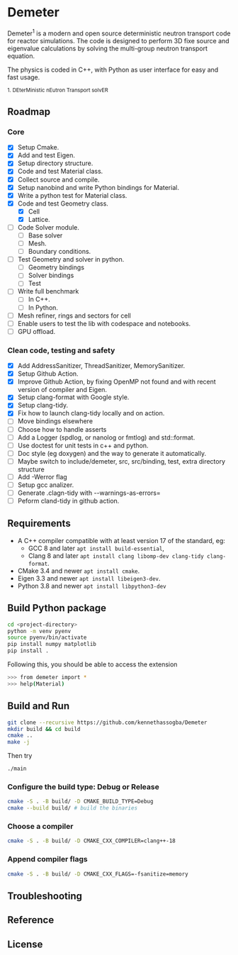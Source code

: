 # Demeter

Demeter<sup>1</sup> is a modern and open source deterministic neutron transport code for reactor simulations. The code is designed to perform 3D fixe source and eigenvalue calculations by solving the multi-group neutron transport equation.

The physics is coded in C++, with Python as user interface for easy and fast usage.

<sub>1. DEterMinistic nEutron Transport solvER</sub>

## Roadmap

### Core

- [x] Setup Cmake.
- [x] Add and test Eigen.
- [x] Setup directory structure.
- [x] Code and test Material class.
- [x] Collect source and compile.
- [x] Setup nanobind and write Python bindings for Material.
- [x] Write a python test for Material class.
- [x] Code and test Geometry class.
  - [x] Cell
  - [x] Lattice.
- [ ] Code Solver module.
  - [ ] Base solver
  - [ ] Mesh.
  - [ ] Boundary conditions.
- [ ] Test Geometry and solver in python.
  - [ ] Geometry bindings
  - [ ] Solver bindings
  - [ ] Test
- [ ] Write full benchmark
  - [ ] In C++.
  - [ ] In Python.
- [ ] Mesh refiner, rings and sectors for cell
- [ ] Enable users to test the lib with codespace and notebooks.
- [ ] GPU offload.

### Clean code, testing and safety

- [x] Add AddressSanitizer, ThreadSanitizer, MemorySanitizer.
- [x] Setup Github Action.
- [x] Improve Github Action, by fixing OpenMP not found and with recent version of compiler and Eigen.
- [x] Setup clang-format with Google style.
- [x] Setup clang-tidy.
- [x] Fix how to launch clang-tidy locally and on action.
- [ ] Move bindings elsewhere
- [ ] Choose how to handle asserts
- [ ] Add a Logger (spdlog, or nanolog or fmtlog) and std::format.
- [ ] Use doctest for unit tests in c++ and python.
- [ ] Doc style (eg doxygen) and the way to generate it automatically.
- [ ] Maybe switch to include/demeter, src, src/binding, test, extra directory structure
- [ ] Add -Werror flag
- [ ] Setup gcc analizer.
- [ ] Generate .clagn-tidy with --warnings-as-errors=<string>
- [ ] Peform cland-tidy in github action.

## Requirements

- A C++ compiler compatible with at least version 17 of the standard, eg:
  - GCC 8 and later `apt install build-essential`,
  - Clang 8 and later `apt install clang libomp-dev clang-tidy clang-format`.
- CMake 3.4 and newer `apt install cmake`.
- Eigen 3.3 and newer `apt install libeigen3-dev`.
- Python 3.8 and newer `apt install libpython3-dev`

## Build Python package

```bash
cd <project-directory>
python -m venv pyenv
source pyenv/bin/activate
pip install numpy matplotlib
pip install .
```

Following this, you should be able to  access the extension

```bash
>>> from demeter import *
>>> help(Material)
```

## Build and Run

```bash
git clone --recursive https://github.com/kennethassogba/Demeter
mkdir build && cd build
cmake ..
make -j
```

Then try

```bash
./main
```

### Configure the build type: Debug or Release

```bash
cmake -S . -B build/ -D CMAKE_BUILD_TYPE=Debug
cmake --build build/ # build the binaries
```

### Choose a compiler

```bash
cmake -S . -B build/ -D CMAKE_CXX_COMPILER=clang++-18
```

### Append compiler flags

```bash
cmake -S . -B build/ -D CMAKE_CXX_FLAGS=-fsanitize=memory
```

## Troubleshooting

## Reference

## License
